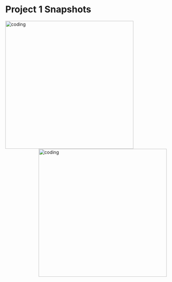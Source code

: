 <h1>Project 1 Snapshots</h1>
<img align="left" alt="coding" width="400" src="https://github.com/user-attachments/assets/4a1d5374-4101-4f3a-ac1f-dc812c50a178">
<img align="right" alt="coding" width="400" src="https://github.com/user-attachments/assets/9cfe6845-7b74-4745-9487-c72af6a54312">
